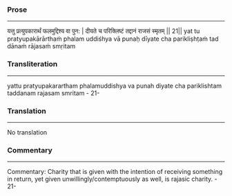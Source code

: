 ### Prose 
 --- 
यत्तु प्रत्युपकारार्थं फलमुद्दिश्य वा पुन: |
दीयते च परिक्लिष्टं तद्दानं राजसं स्मृतम् || 21||
yat tu pratyupakārārthaṁ phalam uddiśhya vā punaḥ
dīyate cha parikliṣhṭaṁ tad dānaṁ rājasaṁ smṛitam

### Transliteration 
 --- 
yattu pratyupakarartham phalamuddishya va punah diyate cha pariklishtam taddanam rajasam smritam - 21-

### Translation 
 --- 
No translation

### Commentary 
 --- 
Commentary: Charity that is given with the intention of receiving something in return, yet given unwillingly/contemptuously as well, is rajasic charity. - 21-